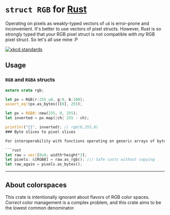 # `struct RGB` for [Rust](https://www.rust-lang.org)

Operating on pixels as weakly-typed vectors of `u8` is error-prone and inconvenient. It's better to use vectors of pixel structs. However, Rust is so strongly typed that *your* RGB pixel struct is not compatible with *my* RGB pixel struct. So let's all use mine :P

[![xkcd standards](https://imgs.xkcd.com/comics/standards.png)](https://xkcd.com/927/)

## Usage

### `RGB` and `RGBA` structs

```rust
extern crate rgb;

let px = RGB{r:255_u8, g:0, b:100};
assert_eq!(px.as_bytes()[0], 255);

let px = RGB8::new(255, 0, 255);
let inverted = px.map(|ch| 255 - ch);

println!("{}", inverted); // rgb(0,255,0)
### Byte slices to pixel slices

For interoperability with functions operating on generic arrays of bytes there are functinos for safe casting to and from pixel slices.

```rust
let raw = vec![0u8; width*height*3];
let pixels: &[RGB8] = raw.as_rgb(); /// Safe casts without copying
let raw_again = pixels.as_bytes();
```


----

## About colorspaces

This crate is intentionally ignorant about flavors of RGB color spaces. *Correct* color management is a complex problem, and this crate aims to be the lowest common denominator.
